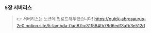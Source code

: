 ### 5장 서버리스
> 👉 서버리스는 노션에 업로드해두었습니다!
https://quick-abrosaurus-2e0.notion.site/5-lambda-0ac87cc31f584fb78d6edf3afb3e512d

